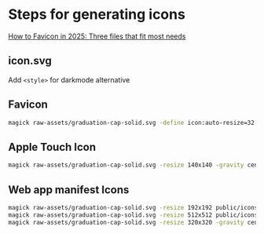 # Steps for generating icons

[How to Favicon in 2025: Three files that fit most needs](https://evilmartians.com/chronicles/how-to-favicon-in-2021-six-files-that-fit-most-needs)

## icon.svg

Add `<style>` for darkmode alternative

## Favicon

```sh
magick raw-assets/graduation-cap-solid.svg -define icon:auto-resize=32,16 public/favicon.ico
```

## Apple Touch Icon

```sh
magick raw-assets/graduation-cap-solid.svg -resize 140x140 -gravity center -extent 180x180 public/apple-touch-icon.png
```

## Web app manifest Icons

```sh
magick raw-assets/graduation-cap-solid.svg -resize 192x192 public/icons/icon-192.png
magick raw-assets/graduation-cap-solid.svg -resize 512x512 public/icons/icon-512.png
magick raw-assets/graduation-cap-solid.svg -resize 320x320 -gravity center -extent 512x512 public/icons/icon-mask.png
```
